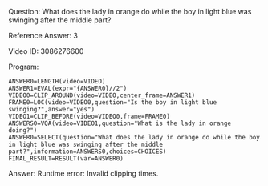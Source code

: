 Question: What does the lady in orange do while the boy in light blue was swinging after the middle part?

Reference Answer: 3

Video ID: 3086276600

Program:

```
ANSWER0=LENGTH(video=VIDEO)
ANSWER1=EVAL(expr="{ANSWER0}//2")
VIDEO0=CLIP_AROUND(video=VIDEO,center_frame=ANSWER1)
FRAME0=LOC(video=VIDEO0,question="Is the boy in light blue swinging?",answer="yes")
VIDEO1=CLIP_BEFORE(video=VIDEO0,frame=FRAME0)
ANSWERS0=VQA(video=VIDEO1,question="What is the lady in orange doing?")
ANSWER0=SELECT(question="What does the lady in orange do while the boy in light blue was swinging after the middle part?",information=ANSWERS0,choices=CHOICES)
FINAL_RESULT=RESULT(var=ANSWER0)
```
Answer: Runtime error: Invalid clipping times.

